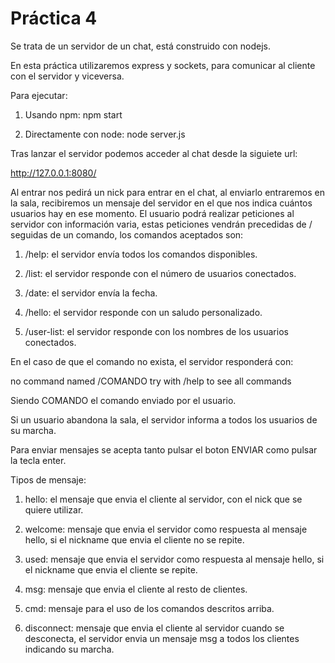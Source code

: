 # Práctica 4

Se trata de un servidor de un chat, está construido con nodejs.

En esta práctica utilizaremos express y sockets, para comunicar al cliente con
el servidor y viceversa.

Para ejecutar:

  1. Usando npm: npm start

  2. Directamente con node: node server.js

Tras lanzar el servidor podemos acceder al chat desde la siguiete url:

  http://127.0.0.1:8080/

Al entrar nos pedirá un nick para entrar en el chat, al enviarlo entraremos en
la sala, recibiremos un mensaje del servidor en el que nos indica cuántos
usuarios hay en ese momento. El usuario podrá realizar peticiones al servidor
con información varia, estas peticiones vendrán precedidas de / seguidas de un
comando, los comandos aceptados son:

  1. /help: el servidor envía todos los comandos disponibles.

  2. /list: el servidor responde con el número de usuarios conectados.

  3. /date: el servidor envía la fecha.

  4. /hello: el servidor responde con un saludo personalizado.

  5. /user-list: el servidor responde con los nombres de los usuarios conectados.

En el caso de que el comando no exista, el servidor responderá con:

  no command named /COMANDO try with /help to see all commands

Siendo COMANDO el comando enviado por el usuario.

Si un usuario abandona la sala, el servidor informa a todos los usuarios de su
marcha.

Para enviar mensajes se acepta tanto pulsar el boton ENVIAR como pulsar la tecla
enter.

Tipos de mensaje:

  1. hello: el mensaje que envia el cliente al servidor, con el nick que se
     quiere utilizar.

  2. welcome: mensaje que envia el servidor como respuesta al mensaje hello, si
     el nickname que envia el cliente no se repite.

  3. used: mensaje que envia el servidor como respuesta al mensaje hello, si
     el nickname que envia el cliente se repite.

  4. msg: mensaje que envia el cliente al resto de clientes.

  5. cmd: mensaje para el uso de los comandos descritos arriba.

  6. disconnect: mensaje que envia el cliente al servidor cuando se desconecta,
     el servidor envia un mensaje msg a todos los clientes indicando su marcha.
